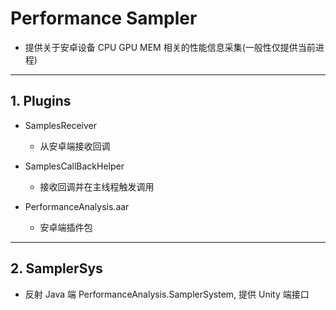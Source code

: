 # Performance Sampler

- 提供关于安卓设备 CPU GPU MEM 相关的性能信息采集(一般性仅提供当前进程)

---

## 1. Plugins

- SamplesReceiver
  - 从安卓端接收回调

- SamplesCallBackHelper
  - 接收回调并在主线程触发调用

- PerformanceAnalysis.aar
  - 安卓端插件包

---
## 2. SamplerSys

- 反射 Java 端 PerformanceAnalysis.SamplerSystem, 提供 Unity 端接口

